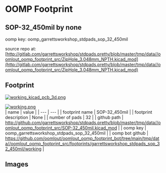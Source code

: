 # OOMP Footprint  
## SOP-32_450mil  by none  
  
oomp key: oomp_garrettsworkshop_stdpads_sop_32_450mil  
  
source repo at: [http://gitlab.com/garrettsworkshop/stdpads.pretty/blob/master/tmp/data//oomlout_oomp_footprint_src/ZipHole_3.048mm_NPTH.kicad_mod](http://gitlab.com/garrettsworkshop/stdpads.pretty/blob/master/tmp/data//oomlout_oomp_footprint_src/ZipHole_3.048mm_NPTH.kicad_mod)  
## Footprint  
  
[![working_kicad_pcb_3d.png](working_kicad_pcb_3d_600.png)](working_kicad_pcb_3d.png)  
  
[![working.png](working_600.png)](working.png)  
| name | value | 
| --- | --- | 
| footprint name | SOP-32_450mil | 
| footprint description | None | 
| number of pads | 32 | 
| github path | http://github.com/garrettsworkshop/stdpads.pretty/blob/master/tmp/data//oomlout_oomp_footprint_src/SOP-32_450mil.kicad_mod | 
| oomp key | oomp_garrettsworkshop_stdpads_sop_32_450mil | 
| oomp bot github | https://github.com/oomlout/oomlout_oomp_footprint_bot/tree/main/tmp/data//oomlout_oomp_footprint_src/footprints/garrettsworkshop_stdpads_sop_32_450mil/working | 
## Images  
